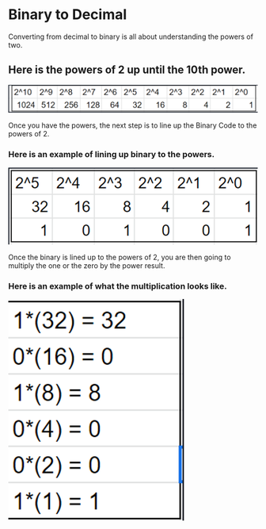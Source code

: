 # Binary to Decimal

Converting from decimal to binary is all about understanding the powers of two.
## Here is the powers of 2 up until the 10th power.
![Powers of 2](Powersof2.PNG)

Once you have the powers, the next step is to line up the Binary Code to the powers of 2.
### Here is an example of lining up binary to the powers.
![Lineup](Lineup.PNG)

Once the binary is lined up to the powers of 2, you are then going to multiply the one or the zero by the power result.
### Here is an example of what the multiplication looks like.
![Example](Multiex.PNG)


